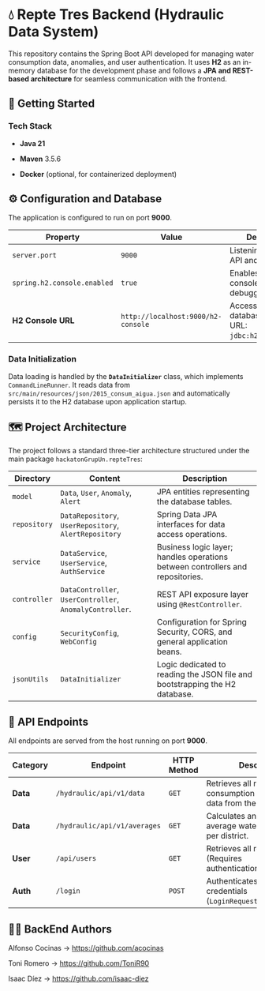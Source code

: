 # 💧 Repte Tres Backend (Hydraulic Data System)

This repository contains the Spring Boot API developed for managing water consumption data, anomalies, and user authentication. It uses **H2** as an in-memory database for the development phase and follows a **JPA and REST-based architecture** for seamless communication with the frontend.

## 🚀 Getting Started

### Tech Stack

* **Java 21**

* **Maven** 3.5.6

* **Docker** (optional, for containerized deployment)

## ⚙️ Configuration and Database

The application is configured to run on port **9000**.

| Property | Value | Description |
|---|---|---|
| `server.port` | `9000` | Listening port for the API and server. |
| `spring.h2.console.enabled` | `true` | Enables the H2 console for debugging. |
| **H2 Console URL** | `http://localhost:9000/h2-console` | Access the database UI (JDBC URL: `jdbc:h2:mem:testdb`). |

### Data Initialization

Data loading is handled by the **`DataInitializer`** class, which implements `CommandLineRunner`. It reads data from `src/main/resources/json/2015_consum_aigua.json` and automatically persists it to the H2 database upon application startup.

## 🗺️ Project Architecture

The project follows a standard three-tier architecture structured under the main package `hackatonGrupUn.repteTres`:

| Directory | Content                                                  | Description |
|---|----------------------------------------------------------|---|
| `model` | `Data`, `User`, `Anomaly`, `Alert`                       | JPA entities representing the database tables. |
| `repository` | `DataRepository`, `UserRepository`, `AlertRepository`    | Spring Data JPA interfaces for data access operations. |
| `service` | `DataService`, `UserService`, `AuthService`              | Business logic layer; handles operations between controllers and repositories. |
| `controller` | `DataController`, `UserController`, `AnomalyController`. | REST API exposure layer using `@RestController`. |
| `config` | `SecurityConfig`, `WebConfig`                            | Configuration for Spring Security, CORS, and general application beans. |
| `jsonUtils` | `DataInitializer`                                        | Logic dedicated to reading the JSON file and bootstrapping the H2 database. |

## 🔌 API Endpoints

All endpoints are served from the host running on port **9000**.

| Category | Endpoint | HTTP Method | Description | Return Data                  |
|---|---|---|---|------------------------------|
| **Data** | `/hydraulic/api/v1/data` | `GET` | Retrieves all raw consumption and population data from the database. | List of `Data` objects.      |
| **Data** | `/hydraulic/api/v1/averages` | `GET` | Calculates and returns the average water consumption per district. | List of calculated averages. |
| **User** | `/api/users` | `GET` | Retrieves all registered users (Requires authentication/authorization). | List of `User` objects.      |
| **Auth** | `/login` | `POST` | Authenticates a user with credentials (`LoginRequestDto`). | Success response.            |

## 🧑‍🔧 BackEnd Authors
Alfonso Cocinas -> https://github.com/acocinas

Toni Romero -> https://github.com/ToniR90

Isaac Díez -> https://github.com/isaac-diez
